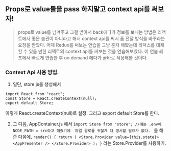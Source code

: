 ## Props로 value들을  pass 하지말고 context api를 써보자! 

> props로 value를 넘겨주고 그걸 받아서 back에다가 정보를 보내는 방법은 리액트에서 좋은 습관이 아니라고 해서 context api를 써서 폼 전달 방식을 바꾸라는 요청을 받았다. 어제 Redux를 써보는 연습을 그냥 혼자 해봤는데 리덕스를 대체할 수 있을 만한 리액트의 context api를 써보는 것을 연습해보았다. 이 연습 레포에서 빠르게 연습한 후 on demand 에다가 곧바로 적용해볼 것이다. 


### Context Api 사용 방법. 

1. 일단, store.js를 생성해서 

```
import React from "react";
const Store = React.createContext(null);
export default Store;

```
이렇게 React.createContext(null)로 설정. 그리고 export default Store를 한다. 

2.  그 다음, AppContainer.js 에서 
`
import Store from "store"; //얘는 .env에 NODE_PATH = src라고 해줬기에 
파일 경로를 귀찮게 다 명시할 필요가 없다. 
`
를 해준 다음에, 
`
render() {
    return (
      <Store.Provider value={this.state}>
        <AppPresenter />
      </Store.Provider>
    );
  }
`
라는 Store.Provider를 사용하기.